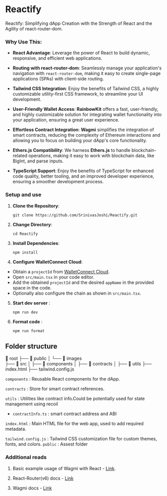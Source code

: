 # Reactify

Reactify: Simplifying dApp Creation with the Strength of React and the Agility of react-router-dom.

### Why Use This:

- **React Advantage**: Leverage the power of React to build dynamic, responsive, and efficient web applications.

- **Routing with react-router-dom**: Seamlessly manage your application's navigation with `react-router-dom`, making it easy to create single-page applications (SPAs) with client-side routing.

- **Tailwind CSS Integration**: Enjoy the benefits of Tailwind CSS, a highly customizable utility-first CSS framework, to streamline your UI development.

- **User-Friendly Wallet Access**: **RainbowKit** offers a fast, user-friendly, and highly customizable solution for integrating wallet functionality into your application, ensuring a great user experience.

- **Effortless Contract Integration**: **Wagmi** simplifies the integration of smart contracts, reducing the complexity of Ethereum interactions and allowing you to focus on building your dApp's core functionality.

- **Ethers.js Compatibility**: We harness **Ethers.js** to handle blockchain-related operations, making it easy to work with blockchain data, like BigInt, and parse inputs.

- **TypeScript Support**: Enjoy the benefits of TypeScript for enhanced code quality, better tooling, and an improved developer experience, ensuring a smoother development process.

### Setup and use

1.  **Clone the Repository**:

        git clone https://github.com/SrinivasJoshi/Reactify.git

2.  **Change Directory**:

        cd Reactify

3.  **Install Dependencies**:

        npm install

4.  **Configure WalletConnect Cloud**:

- Obtain a `projectId` from [WalletConnect Cloud](https://cloud.walletconnect.com/).
- Open `src/main.tsx` in your code editor.
- Add the obtained `projectId` and the desired `appName` in the provided space in the code.
- Optionally also configure the chain as shown in `src/main.tsx`.

5.  **Start dev server** :

        npm run dev

6.  **Format code** :

        npm run format

## Folder structure
📁 root
├── 📁 public
│   └── 📁 images       
├── 📁 src
│   ├── 📁 components
│   ├── 📁 contracts
│   ├── 📁 utils
├── index.html
├── tailwind.config.js

`components` : Reusable React components for the dApp.

`contracts` : Store for smart contract references.

`utils` : Utilities like contract info.Could be potentially used for state management using recoil

- `contractInfo.ts` : smart contract address and ABI

`index.html` : Main HTML file for the web app, used to add required metadata.

`tailwind.config.js` : Tailwind CSS customization file for custom themes, fonts, and colors.
`public` : Assest folder

### Additional reads

1. Basic example usage of Wagmi with React - [Link](https://www.rareskills.io/post/wagmi-react-example).

2. React-Router(v6) docs - [Link](https://reactrouter.com/en/main/start/tutorial)

3. Wagmi docs - [Link](https://wagmi.sh/react/getting-started)
